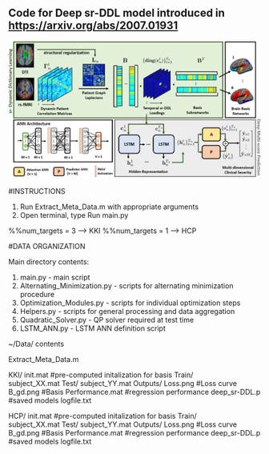 ## Code for Deep sr-DDL model introduced in https://arxiv.org/abs/2007.01931
![sr-DDL](https://github.com/Niharika-SD/Deep-sr-DDL/blob/master/Images/LSTM-ANN_JP.PNG)

#INSTRUCTIONS

1. Run Extract_Meta_Data.m with appropriate arguments
2. Open terminal, type Run main.py

%%num_targets = 3 --> KKI
%%num_targets = 1 --> HCP

#DATA ORGANIZATION

Main directory contents:
 1. main.py - main script
 2. Alternating_Minimization.py - scripts for alternating minimization procedure
 3. Optimization_Modules.py - scripts for individual optimization steps 
 4. Helpers.py - scripts for general processing and data aggregation
 5. Quadratic_Solver.py - QP solver required at test time
 6. LSTM_ANN.py - LSTM ANN definition script

~/Data/ contents
  
Extract_Meta_Data.m 

  KKI/
    init.mat #pre-computed initalization for basis
    Train/  
      subject_XX.mat
    Test/
      subject_YY.mat
    Outputs/
      Loss.png #Loss curve
      B_gd.png #Basis
      Performance.mat #regression performance
      deep_sr-DDL.p #saved models
      logfile.txt
 
  HCP/
    init.mat #pre-computed initalization for basis
    Train/  
      subject_XX.mat
    Test/
      subject_YY.mat
    Outputs/
      Loss.png #Loss curve
      B_gd.png #Basis
      Performance.mat #regression performance
      deep_sr-DDL.p #saved models
      logfile.txt

   

